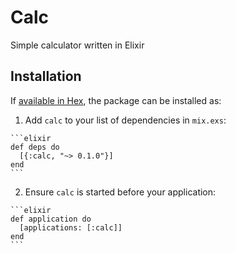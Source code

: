 # Calc

Simple calculator written in Elixir

## Installation

If [available in Hex](https://hex.pm/docs/publish), the package can be installed as:

  1. Add `calc` to your list of dependencies in `mix.exs`:

    ```elixir
    def deps do
      [{:calc, "~> 0.1.0"}]
    end
    ```

  2. Ensure `calc` is started before your application:

    ```elixir
    def application do
      [applications: [:calc]]
    end
    ```
